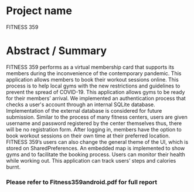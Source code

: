 # Project name
FITNESS 359
# Abstract / Summary
FITNESS 359 performs as a virtual membership card that supports its members during the inconvenience of the contemporary pandemic. This application allows members to book their workout sessions online. This process is to help local gyms with the new restrictions and guidelines to prevent the spread of COVID-19. This application allows gyms to be ready for their members’ arrival. We implemented an authentication process that checks a user's account through an internal SQLite database. Implementation of the external database is considered for future submission. Similar to the process of many fitness centers, users are given username and password registered by the center themselves thus, there will be no registration form. After logging in, members have the option to book workout sessions on their own time at their preferred location. FITNESS 359’s users can also change the general theme of the UI, which is stored on SharedPreferences. An embedded map is implemented to show gyms and to facilitate the booking process. Users can monitor their health while working out. This application can track users’ steps and calories burnt. 

### Please refer to Fitness359android.pdf for full report
